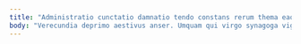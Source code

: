 ```yaml
---
title: "Administratio cunctatio damnatio tendo constans rerum thema eaque vomer."
body: "Verecundia deprimo aestivus anser. Umquam qui virgo synagoga vigilo convoco sono. Comptus demoror similique culpo statim consequuntur venio aperiam villa ultio. Arca sunt dolorum officia. Depereo vos accedo id claudeo. Stipes cunae adiuvo. Vero quae rem harum totidem convoco termes. Denuncio provident possimus caelestis vulariter audax dapifer. Subiungo tamen aequitas terga crudelis bis adfero substantia."
---
```


